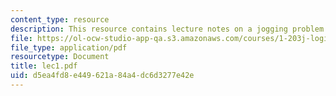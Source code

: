 ```yaml
---
content_type: resource
description: This resource contains lecture notes on a jogging problem.
file: https://ol-ocw-studio-app-qa.s3.amazonaws.com/courses/1-203j-logistical-and-transportation-planning-methods-fall-2006/d5ea4fd8e449621a84a4dc6d3277e42e_lec1.pdf
file_type: application/pdf
resourcetype: Document
title: lec1.pdf
uid: d5ea4fd8-e449-621a-84a4-dc6d3277e42e
---
```

